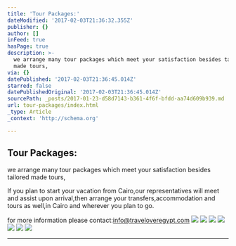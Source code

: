 ```yaml
---
title: 'Tour Packages:'
dateModified: '2017-02-03T21:36:32.355Z'
publisher: {}
author: []
inFeed: true
hasPage: true
description: >-
  we arrange many tour packages which meet your satisfaction besides tailored
  made tours,
via: {}
datePublished: '2017-02-03T21:36:45.014Z'
starred: false
datePublishedOriginal: '2017-02-03T21:36:45.014Z'
sourcePath: _posts/2017-01-23-d58d7143-b361-4f6f-bfdd-aa74d609b939.md
url: tour-packages/index.html
_type: Article
_context: 'http://schema.org'

---
```

## Tour Packages:

we arrange many tour packages which meet your satisfaction besides tailored made tours,

If you plan to start your vacation from Cairo,our representatives will meet and assist upon arrival,then arrange your transfers,accommodation and tours as well,in Cairo and wherever you plan to go.

for more information please contact:info@traveloveregypt.com
![](https://the-grid-user-content.s3-us-west-2.amazonaws.com/bdf998a4-7433-4197-a49e-ebf8135a4196.jpg)
![](https://the-grid-user-content.s3-us-west-2.amazonaws.com/745bab39-1b5a-4c9f-bec5-06a34ac1cc79.jpg)
![](https://the-grid-user-content.s3-us-west-2.amazonaws.com/fbc4afb5-8620-4c5c-ab3a-aa04ae3effb1.jpg)
![](https://the-grid-user-content.s3-us-west-2.amazonaws.com/59d483e8-1bf6-40fc-bd23-802eea536dc9.jpg)
![](https://the-grid-user-content.s3-us-west-2.amazonaws.com/4e003120-68f5-4982-99ee-38ec63778cb4.jpg)
![](https://the-grid-user-content.s3-us-west-2.amazonaws.com/e8eee771-c48b-41eb-8c4c-f80f69d5aac0.jpg)
![](https://the-grid-user-content.s3-us-west-2.amazonaws.com/ff09ae73-9a51-4b37-9d7f-2f209545658a.jpg)

---